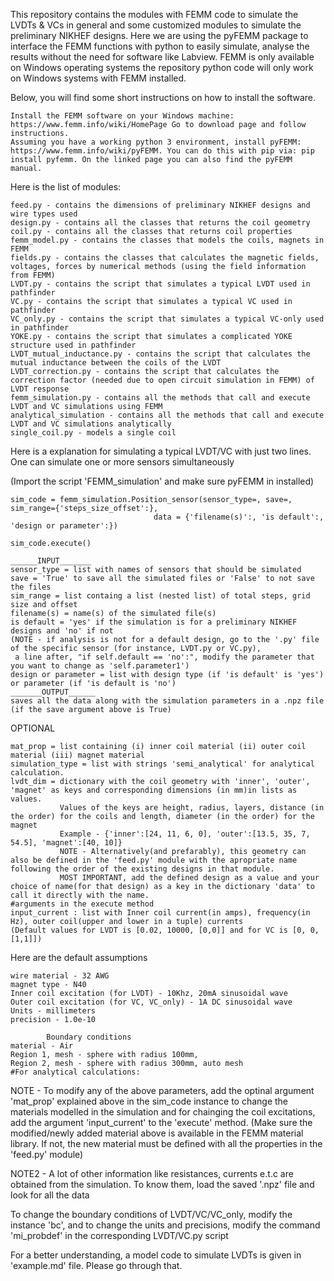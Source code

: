 
This repository contains the modules with FEMM code to simulate the LVDTs & VCs in general and some customized modules to simulate the preliminary NIKHEF designs.
Here we are using the pyFEMM package to interface the FEMM functions with python to easily simulate, analyse the results without the need for software like Labview. FEMM is only available on Windows operating systems the repository python code will only work on Windows systems with FEMM installed.

Below, you will find some short instructions on how to install the software. 

    Install the FEMM software on your Windows machine: https://www.femm.info/wiki/HomePage Go to download page and follow instructions.
    Assuming you have a working python 3 environment, install pyFEMM: https://www.femm.info/wiki/pyFEMM. You can do this with pip via: pip install pyfemm. On the linked page you can also find the pyFEMM manual.

Here is the list of modules:

    feed.py - contains the dimensions of preliminary NIKHEF designs and wire types used
    design.py - contains all the classes that returns the coil geometry
    coil.py - contains all the classes that returns coil properties  
    femm_model.py - contains the classes that models the coils, magnets in FEMM
    fields.py - contains the classes that calculates the magnetic fields, voltages, forces by numerical methods (using the field information from FEMM)
    LVDT.py - contains the script that simulates a typical LVDT used in pathfinder
    VC.py - contains the script that simulates a typical VC used in pathfinder
    VC_only.py - contains the script that simulates a typical VC-only used in pathfinder
    YOKE.py - contains the script that simulates a complicated YOKE structure used in pathfinder
    LVDT_mutual_inductance.py - contains the script that calculates the mutual inductance between the coils of the LVDT
    LVDT_correction.py - contains the script that calculates the correction factor (needed due to open circuit simulation in FEMM) of LVDT response  
    femm_simulation.py - contains all the methods that call and execute LVDT and VC simulations using FEMM
    analytical_simulation - contains all the methods that call and execute LVDT and VC simulations analytically
    single_coil.py - models a single coil

Here is a explanation for simulating a typical LVDT/VC with just two lines. One can simulate one or more sensors simultaneously

(Import the script 'FEMM_simulation' and make sure pyFEMM in installed)

    sim_code = femm_simulation.Position_sensor(sensor_type=, save=, sim_range={'steps_size_offset':},
                                    data = {'filename(s)':, 'is default':, 'design or parameter':})

    sim_code.execute()

    ______INPUT_______
    sensor_type = list with names of sensors that should be simulated
    save = 'True' to save all the simulated files or 'False' to not save the files
    sim_range = list containg a list (nested list) of total steps, grid size and offset
    filename(s) = name(s) of the simulated file(s) 
    is default = 'yes' if the simulation is for a preliminary NIKHEF designs and 'no' if not
    (NOTE - if analysis is not for a default design, go to the '.py' file of the specific sensor (for instance, LVDT.py or VC.py), 
     a line after, "if self.default == 'no':", modify the parameter that you want to change as 'self.parameter1')
    design or parameter = list with design type (if 'is default' is 'yes') or parameter (if 'is default is 'no')
    _______OUTPUT______
    saves all the data along with the simulation parameters in a .npz file (if the save argument above is True)
OPTIONAL

    mat_prop = list containing (i) inner coil material (ii) outer coil material (iii) magnet material
    simulation_type = list with strings 'semi_analytical' for analytical calculation.
    lvdt_dim = dictionary with the coil geometry with 'inner', 'outer', 'magnet' as keys and corresponding dimensions (in mm)in lists as values.
               Values of the keys are height, radius, layers, distance (in the order) for the coils and length, diameter (in the order) for the magnet
               Example - {'inner':[24, 11, 6, 0], 'outer':[13.5, 35, 7, 54.5], 'magnet':[40, 10]}
               NOTE - Alternatively(and prefarably), this geometry can also be defined in the 'feed.py' module with the apropriate name following the order of the existing designs in that module. 
               MOST IMPORTANT, add the defined design as a value and your choice of name(for that design) as a key in the dictionary 'data' to call it directly with the name.
    #arguments in the execute method 
    input_current : list with Inner coil current(in amps), frequency(in Hz), outer coil(upper and lower in a tuple) currents
    (Default values for LVDT is [0.02, 10000, [0,0]] and for VC is [0, 0, [1,1]])

Here are the default assumptions

    wire material - 32 AWG
    magnet type - N40
    Inner coil excitation (for LVDT) - 10Khz, 20mA sinusoidal wave
    Outer coil excitation (for VC, VC_only) - 1A DC sinusoidal wave
    Units - millimeters
    precision - 1.0e-10

            Boundary conditions 
    material - Air
    Region 1, mesh - sphere with radius 100mm, 
    Region 2, mesh - sphere with radius 300mm, auto mesh
    #For analytical calculations:

NOTE - To modify any of the above parameters, add the optinal argument 'mat_prop' explained above in the sim_code instance to change the materials modelled in the simulation and 
for chainging the coil excitations, add the argument 'input_current' to the 'execute' method. 
(Make sure the modified/newly added material above is available in the FEMM material library. If not, the new material must be defined with all the properties in the 'feed.py' module)

NOTE2 - A lot of other information like resistances, currents e.t.c are obtained from the simulation. To know them, load the saved '.npz' file and look for all the data 

To change the boundary conditions of LVDT/VC/VC_only, modify the instance 'bc', and to change the units and precisions, modify the command 'mi_probdef' in the corresponding LVDT/VC.py script

For a better understanding, a model code to simulate LVDTs is given in 'example.md' file. Please go through that.   